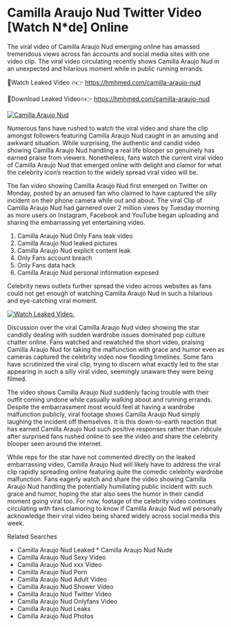 ﻿# Camilla Araujo Nud Twitter Video [Watch N*de] Online

The viral video of ﻿Camilla Araujo Nud emerging online has amassed tremendous views across fan accounts and social media sites with one video clip. The viral video circulating recently shows ﻿Camilla Araujo Nud in an unexpected and hilarious moment while in public running errands. 

🔴Watch Leaked Video 🔥👉  https://hmhmed.com/camilla-araujo-nud 

🔴Download Leaked Video🔥👉  https://hmhmed.com/camilla-araujo-nud 

[![Camilla Araujo Nud](https://i.imgur.com/dJHk4Zq.gif)](https://hmhmed.com/camilla-araujo-nud)

Numerous fans have rushed to watch the viral video and share the clip amongst followers featuring ﻿Camilla Araujo Nud caught in an amusing and awkward situation. While surprising, the authentic and candid video showing ﻿Camilla Araujo Nud handling a real life blooper so genuinely has earned praise from viewers. Nonetheless, fans watch the current viral video of ﻿Camilla Araujo Nud that emerged online with delight and clamor for what the celebrity icon’s reaction to the widely spread viral video will be.

The fan video showing ﻿Camilla Araujo Nud first emerged on Twitter on Monday, posted by an amused fan who claimed to have captured the silly incident on their phone camera while out and about. The viral Clip of ﻿Camilla Araujo Nud had garnered over 2 million views by Tuesday morning as more users on Instagram, Facebook and YouTube began uploading and sharing the embarrassing yet entertaining video. 

1. ﻿Camilla Araujo Nud Only Fans leak video
2. ﻿Camilla Araujo Nud leaked pictures
3. ﻿Camilla Araujo Nud explicit content leak
4. Only Fans account breach
5. Only Fans data hack
6. ﻿Camilla Araujo Nud personal information exposed

Celebrity news outlets further spread the video across websites as fans could not get enough of watching ﻿Camilla Araujo Nud in such a hilarious and eye-catching viral moment. 

[![Watch Leaked Video.](https://miro.medium.com/v2/resize:fit:828/format:webp/1*cilzJN44JGOrTw9NJCrNHA.gif "Watch Leaked Video")](https://hmhmed.com/camilla-araujo-nud)

Discussion over the viral ﻿Camilla Araujo Nud video showing the star candidly dealing with sudden wardrobe issues dominated pop culture chatter online. Fans watched and rewatched the short video, praising ﻿Camilla Araujo Nud for taking the malfunction with grace and humor even as cameras captured the celebrity video now flooding timelines. Some fans have scrutinized the viral clip, trying to discern what exactly led to the star appearing in such a silly viral video, seemingly unaware they were being filmed.

The video shows ﻿Camilla Araujo Nud suddenly facing trouble with their outfit coming undone while casually walking about and running errands. Despite the embarrassment most would feel at having a wardrobe malfunction publicly, viral footage shows ﻿Camilla Araujo Nud simply laughing the incident off themselves. It is this down-to-earth reaction that has earned ﻿Camilla Araujo Nud such positive responses rather than ridicule after surprised fans rushed online to see the video and share the celebrity blooper seen around the internet.  

While reps for the star have not commented directly on the leaked embarrassing video, ﻿Camilla Araujo Nud will likely have to address the viral clip rapidly spreading online featuring quite the comedic celebrity wardrobe malfunction. Fans eagerly watch and share the video showing ﻿Camilla Araujo Nud handling the potentially humiliating public incident with such grace and humor, hoping the star also sees the humor in their candid moment going viral too. For now, footage of the celebrity video continues circulating with fans clamoring to know if ﻿Camilla Araujo Nud will personally acknowledge their viral video being shared widely across social media this week.

Related Searches
* ﻿Camilla Araujo Nud Leaked
﻿* Camilla Araujo Nud Nude
* ﻿Camilla Araujo Nud Sexy Video
* ﻿Camilla Araujo Nud xxx Video
* ﻿Camilla Araujo Nud Porn
* ﻿Camilla Araujo Nud Adult Video
* ﻿Camilla Araujo Nud Shower Video
* ﻿Camilla Araujo Nud Twitter Video
* ﻿Camilla Araujo Nud Onlyfans Video
* ﻿Camilla Araujo Nud Leaks
* ﻿Camilla Araujo Nud Photos